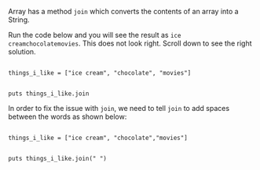 Array has a method `join` which
converts the contents of an
array into a String.

Run the code below and you will
see the result as `ice creamchocolatemovies`.
This does not look right.
Scroll down to see the right solution.

<Editor lang="ruby">
<code>
things_i_like = ["ice cream", "chocolate", "movies"]

puts things_i_like.join
</code>
</Editor>

In order to fix the issue
with `join`, we need to tell
`join` to add spaces between the words
as shown below:

<Editor lang="ruby">
<code>
things_i_like = ["ice cream", "chocolate","movies"]

puts things_i_like.join(" ")
</code>
</Editor>